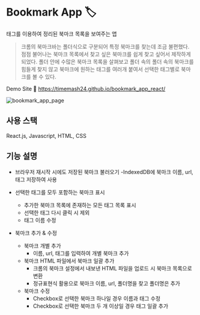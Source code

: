 # Bookmark App 🏷
태그를 이용하여 정리된 북마크 목록을 보여주는 앱

> 크롬의 북마크바는 폴더식으로 구분되어 특정 북마크를 찾는데 조금 불편했다.
점점 불어나는 북마크 목록에서 찾고 싶은 북마크를 쉽게 찾고 싶어서 제작하게 되었다.
폴더 안에 수많은 북마크 목록을 살펴보고 폴더 속의 폴더 속의 북마크를 힘들게 찾지 않고
북마크에 원하는 태그를 여러개 붙여서 선택한 태그별로 북마크를 볼 수 있다.

Demo Site 🔗 https://timemash24.github.io/bookmark_app_react/

![bookmark_app_page](https://user-images.githubusercontent.com/56548122/185840504-c105f9a9-611e-40c4-aba8-c1a8dc0013dd.PNG)

## 사용 스택
React.js, Javascript, HTML, CSS

## 기능 설명
- 브라우저 재시작 시에도 저장된 북마크 불러오기
  -IndexedDB에 북마크 이름, url, 태그 저장하여 사용 

- 선택한 태그를 모두 포함하는 북마크 표시
  - 추가한 북마크 목록에 존재하는 모든 태그 목록 표시
  - 선택한 태그 다시 클릭 시 제외
  - 태그 이름 수정

- 북마크 추가 & 수정
  - 북마크 개별 추가 
    - 이름, url, 태그를 입력하여 개별 북마크 추가
  - 북마크 HTML 파일에서 북마크 일괄 추가
    - 크롬의 북마크 설정에서 내보낸 HTML 파일을 업로드 시 북마크 목록으로 변환
    - 정규표현식 활용으로 북마크 이름, url, 폴더명을 찾고 폴더명은  추가
  - 북마크 수정
    - Checkbox로 선택한 북마크 하나일 경우 이름과 태그 수정 
    - Checkbox로 선택한 북마크 두 개 이상일 경우 태그 일괄 추가
